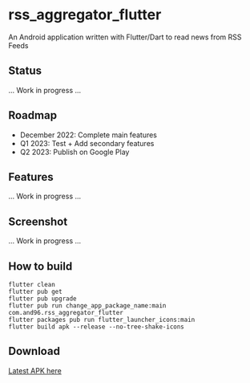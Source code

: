 # rss_aggregator_flutter

An Android application written with Flutter/Dart to read news from RSS Feeds 


## Status

... Work in progress ...

## Roadmap

- December 2022: Complete main features
- Q1 2023: Test + Add secondary features
- Q2 2023: Publish on Google Play


## Features

... Work in progress ...


 ## Screenshot

... Work in progress ...


## How to build
```
flutter clean
flutter pub get
flutter pub upgrade
flutter pub run change_app_package_name:main com.and96.rss_aggregator_flutter
flutter packages pub run flutter_launcher_icons:main
flutter build apk --release --no-tree-shake-icons
```


## Download
[Latest APK here](https://github.com/And96/RssAggregatorFlutter/releases/latest)
